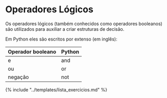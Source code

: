 # Operadores Lógicos

Os operadores lógicos (também conhecidos como operadores booleanos) são utilizados para auxiliar a criar estruturas de decisão.

Em Python eles são escritos por extenso (em inglês):

|Operador booleano |Python
|--|--
|e |and
|ou |or
|negação |not

{% include "../templates/lista_exercicios.md" %}